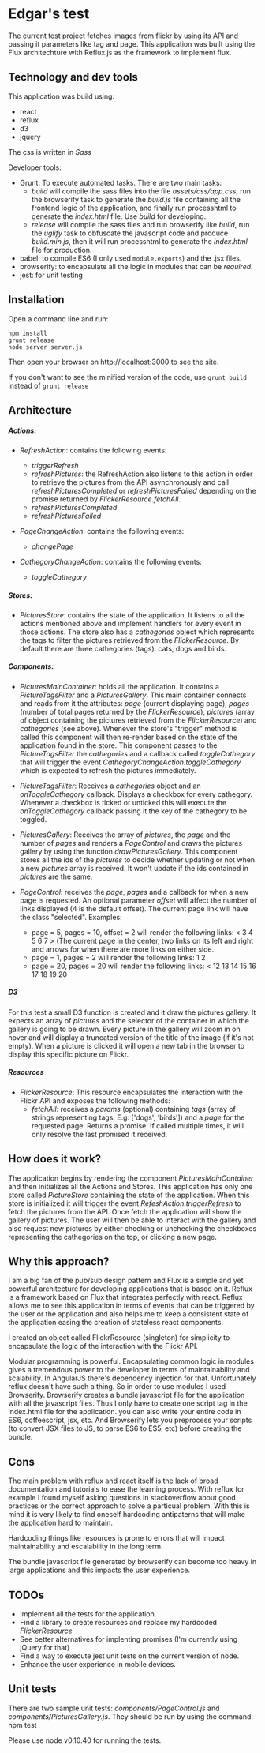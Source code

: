 # Edgar's test

The current test project fetches images from flickr by using its API and passing it parameters like tag and page. 
This application was built using the Flux architechture with Reflux.js as the framework to implement flux. 
## Technology and dev tools
This application was build using:
- react 
- reflux
- d3
- jquery 

The css is written in *Sass*

Developer tools:
- Grunt: To execute automated tasks. There are two main tasks:
    - *build* will compile the sass files into the file *assets/css/app.css*, run the browserify task to generate the *build.js* file containing all the frontend logic of the application, and finally run processhtml to generate the *index.html* file. Use *build* for developing.
    - *release* will compile the sass files and run browserify like *build*, run the *uglify* task to obfuscate the javascript code and produce *build.min.js*, then it will run processhtml to generate the *index.html* file for production. 
- babel: to compile ES6 (I only used ```module.exports```) and the .jsx files.
- browserify: to encapsulate all the logic in modules that can be *required*.
- jest: for unit testing
## Installation
Open a command line and run:

```
npm install
grunt release
node server server.js
```
Then open your browser on http://localhost:3000 to see the site.

If you don't want to see the minified version of the code, use  ``` grunt build ``` instead of ``` grunt release ```

## Architecture
##### Actions:

- *RefreshAction*: contains the following events: 
    - *triggerRefresh*
    - *refreshPictures*: the RefreshAction also listens to this action in order to retrieve the pictures from the API asynchronously and call *refreshPicturesCompleted* or *refreshPicturesFailed* depending on the promise returned by *FlickerResource.fetchAll*.
    - *refreshPicturesCompleted*
    - *refreshPicturesFailed*


- *PageChangeAction*: contains the following events:
    - *changePage*


- *CathegoryChangeAction*: contains the following events:
    - *toggleCathegory*

##### Stores:

- *PicturesStore*: contains the state of the application. It listens to all the actions mentioned above and implement handlers for every event in those actions. The store also has a *cathegories* object which represents the tags to filter the pictures retrieved from the *FlickerResource*. By default there are three cathegories (tags): cats, dogs and birds. 

##### Components:

- *PicturesMainContainer*: holds all the application. It contains a *PictureTagsFilter* and a *PicturesGallery*. This main container connects and reads from it the attributes: *page* (current displaying page), *pages* (number of total pages returned by the *FlickerResource*), *pictures* (array of object containing the pictures retrieved from the *FlickerResource*) and *cathegories* (see above). Whenever the store's "trigger" method is called this component will then re-render based on the state of the application found in the store. This component passes to the *PictureTagsFilter* the *cathegories* and a callback called *toggleCathegory* that will trigger the event *CathegoryChangeAction.toggleCathegory* which is expected to refresh the pictures immediately.

- *PictureTagsFilter*: Receives a *cathegories* object and an *onToggleCathegory* callback. Displays a checkbox for every cathegory. Whenever a checkbox is ticked or unticked this will execute the *onToggleCathegory* callback passing it the key of the cathegory to be toggled.

- *PicturesGallery*:  Receives the array of *pictures*, the *page* and the number of *pages* and renders a *PageControl* and draws the pictures gallery by using the function *drawPicturesGallery*. This component stores all the ids of the *pictures* to decide whether updating or not when a new *pictures* array is received. It won't update if the ids contained in *pictures* are the same.

- *PageControl*: receives the *page*, *pages* and a callback for when a new page is requested. An optional parameter *offset* will affect the number of links displayed (4 is the default offset). The current page link will have the class "selected". Examples: 
    - page = 5, pages = 10, offset = 2 will render the following links: < 3 4 5 6 7 > (The current page in the center, two links on its left and right and arrows for when there are more links on either side.
    - page = 1, pages = 2 will render the following links: 1 2
    - page = 20, pages = 20 will render the following links: < 12 13 14 15 16 17 18 19 20

##### D3
For this test a small D3 function is created and it draw the pictures gallery. It expects an array of *pictures* and the selector of the container in which the gallery is going to be drawn. Every picture in the gallery will zoom in on hover and will display a truncated version of the title of the image (if it's not empty). When a picture is clicked it will open a new tab in the browser to display this specific picture on Flickr.

##### Resources
- *FlickerResource*: This resource encapsulates the interaction with the Flickr API and exposes the following methods:
    -  *fetchAll*: receives a *params* (optional) containing *tags* (array of strings representing tags. E.g: ['dogs', 'birds']) and  a *page* for the requested page. Returns a promise. If called multiple times, it will only resolve the last promised it received.

## How does it work?
The application begins by rendering the component *PicturesMainContainer* and then initializes all the Actions and Stores. This application has only one store called *PictureStore* containing the state of the application. When this store is initialized it will trigger the event *RefeshAction.triggerRefresh* to fetch the pictures from the API. Once fetch the application will show the gallery of pictures. The user will then be able to interact with the gallery and also request new pictures by either checking or unchecking the checkboxes representing the cathegories on the top, or clicking a new page.

## Why this approach?
I am a big fan of the pub/sub design pattern and Flux is a simple and yet powerful architecture for developing applications that is based on it. Reflux is a framework based on Flux that integrates perfectly with react. Reflux allows me to see this application in terms of events that can be triggered by the user or the application and also helps me to keep a consistent state of the application easing the creation of stateless react components.

I created an object called FlickrResource (singleton) for simplicity to encapsulate the logic of the interaction with the Flickr API.

Modular programming is powerful. Encapsulating common logic in modules gives a tremendous power to the developer in terms of maintainability and scalability. In AngularJS there's dependency injection for that. Unfortunately reflux doesn't have such a thing. So in order to use modules I used Browserify. Browserify creates a bundle javascript file for the application with all the javascript files. Thus I only have to create one script tag in the index.html file for the application. you can also write your entire code in ES6, coffeescript, jsx, etc. And Browserify lets you preprocess your scripts (to convert JSX files to JS, to parse ES6 to ES5, etc) before creating the bundle. 

## Cons
The main problem with reflux and react itself is the lack of broad documentation and tutorials to ease the learning process. With reflux for example I found myself asking questions in stackoverflow about good practices or the correct approach to solve a particual problem. With this is mind it is very likely to find oneself hardcoding antipaterns that will make the application hard to maintain.

Hardcoding things like resources is prone to errors that will impact maintainability and escalability in the long term.

The bundle javascript file generated by browserify can become too heavy in large applications and this impacts the user experience. 
## TODOs
- Implement all the tests for the application.
- Find a library to create resources and replace my hardcoded *FlickerResource*
- See better alternatives for implenting promises (I'm currently using jQuery for that)
- Find a way to execute jest unit tests on the current version of node.
- Enhance the user experience in mobile devices.

## Unit tests
There are two sample unit tests: *components/PageControl.js* and *components/PicturesGallery.js*. They should be run by using the command: npm test

Please use node v0.10.40 for running the tests.
